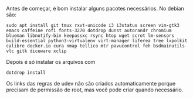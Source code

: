 Antes de começar, é bom instalar alguns pacotes necessários. No debian são:

```
sudo apt install git tmux rxvt-unicode i3 i3status screen vim-gtk3 emacs caffeine rofi fonts-3270 dotdrop dunst autorandr chromium blueman libnotify-bin keepassxc rsync htop wget scrot lm-sensors build-essential python3-virtualenv virt-manager liferea tree lxpolkit calibre docker.io cura nmap tellico mtr pavucontrol feh bsdmainutils vlc gitk diceware xclip
```

Depois é só instalar os arquivos com

```
dotdrop install
```

Os links das regras de udev não são criados automaticamente porque precisam de
permissão de root, mas você pode criar quando necessário.
